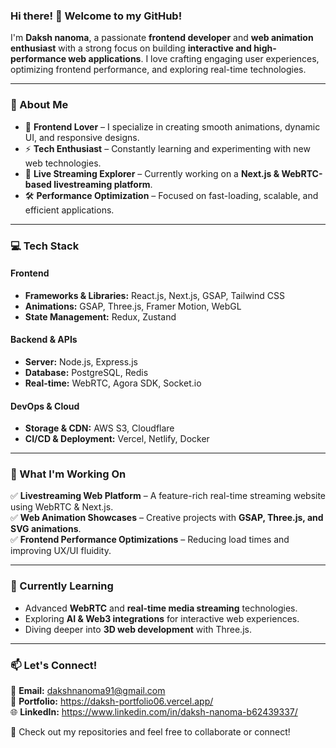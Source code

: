 ### Hi there! 👋 Welcome to my GitHub!  

I'm **Daksh nanoma**, a passionate **frontend developer** and **web animation enthusiast** with a strong focus on building **interactive and high-performance web applications**. I love crafting engaging user experiences, optimizing frontend performance, and exploring real-time technologies.  

---

### 🚀 About Me  
- 🎨 **Frontend Lover** – I specialize in creating smooth animations, dynamic UI, and responsive designs.  
- ⚡ **Tech Enthusiast** – Constantly learning and experimenting with new web technologies.  
- 🎥 **Live Streaming Explorer** – Currently working on a **Next.js & WebRTC-based livestreaming platform**.  
- 🛠 **Performance Optimization** – Focused on fast-loading, scalable, and efficient applications.  

---

### 💻 Tech Stack  
#### **Frontend**  
- **Frameworks & Libraries:** React.js, Next.js, GSAP, Tailwind CSS  
- **Animations:** GSAP, Three.js, Framer Motion, WebGL  
- **State Management:** Redux, Zustand  

#### **Backend & APIs**  
- **Server:** Node.js, Express.js  
- **Database:** PostgreSQL, Redis  
- **Real-time:** WebRTC, Agora SDK, Socket.io  

#### **DevOps & Cloud**  
- **Storage & CDN:** AWS S3, Cloudflare  
- **CI/CD & Deployment:** Vercel, Netlify, Docker  

---

### 📌 What I'm Working On  
✅ **Livestreaming Web Platform** – A feature-rich real-time streaming website using WebRTC & Next.js.  
✅ **Web Animation Showcases** – Creative projects with **GSAP, Three.js, and SVG animations**.  
✅ **Frontend Performance Optimizations** – Reducing load times and improving UX/UI fluidity.  

---

### 🌱 Currently Learning  
- Advanced **WebRTC** and **real-time media streaming** technologies.  
- Exploring **AI & Web3 integrations** for interactive web experiences.  
- Diving deeper into **3D web development** with Three.js.  

---

### 📫 Let's Connect!  
📩 **Email:** dakshnanoma91@gmail.com  
💼 **Portfolio:** https://daksh-portfolio06.vercel.app/  
🌐 **LinkedIn:** https://www.linkedin.com/in/daksh-nanoma-b62439337/

🚀 Check out my repositories and feel free to collaborate or connect!  
